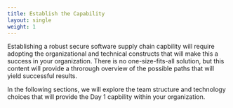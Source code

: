 ```yaml
---
title: Establish the Capability
layout: single
weight: 1
---
```


Establishing a robust secure software supply chain capbility will require
adopting the organizational and technical constructs that will make this a
success in your organization. There is no one-size-fits-all solution, but this
content will provide a throrough overview of the possible paths that will yield
successful results. 

In the following sections, we will explore the team structure and technology
choices that will provide the Day 1 capbility within your organization.